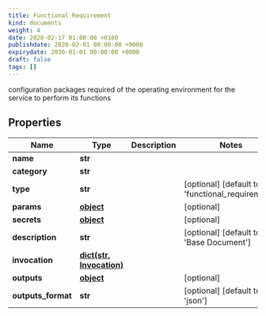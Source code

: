 ```yaml
---
title: Functional Requirement
kind: documents
weight: 4
date: 2020-02-17 01:00:00 +0100
publishdate: 2020-02-01 00:00:00 +0000
expirydate: 2030-01-01 00:00:00 +0000
draft: false
tags: []
---
```

configuration packages required of the operating environment for the service to perform its functions

## Properties

Name | Type | Description | Notes
------------ | ------------- | ------------- | -------------
**name** | **str** |  | 
**category** | **str** |  | 
**type** | **str** |  | [optional] [default to 'functional_requirement']
**params** | [**object**](.md) |  | [optional] 
**secrets** | [**object**](.md) |  | [optional] 
**description** | **str** |  | [optional] [default to 'Base Document']
**invocation** | [**dict(str, Invocation)**](Invocation.md) |  | 
**outputs** | [**object**](.md) |  | [optional] 
**outputs_format** | **str** |  | [optional] [default to 'json']